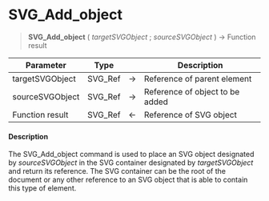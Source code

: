 # SVG_Add_object

>**SVG_Add_object** ( *targetSVGObject* ; *sourceSVGObject* ) -> Function result

| Parameter | Type |  | Description |
| --- | --- | --- | --- |
| targetSVGObject | SVG_Ref | &#8594; | Reference of parent element |
| sourceSVGObject | SVG_Ref | &#8594; | Reference of object to be added |
| Function result | SVG_Ref | &#8592; | Reference of SVG object |



#### Description 

The SVG\_Add\_object command is used to place an SVG object designated by *sourceSVGObject* in the SVG container designated by *targetSVGObject* and return its reference. The SVG container can be the root of the document or any other reference to an SVG object that is able to contain this type of element.
